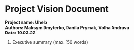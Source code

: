 # Project Vision Document
**Project name: Uhelp  
Authors: Maksym Dmyterko, Danila Prymak, Volha Andrava  
Date: 19.03.22**
1. Executive summary (max. 150 words) 
